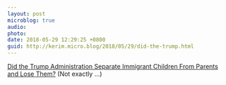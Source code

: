 ```yaml
---
layout: post
microblog: true
audio: 
photo: 
date: 2018-05-29 12:29:25 +0800
guid: http://kerim.micro.blog/2018/05/29/did-the-trump.html
---
```

[Did the Trump Administration Separate Immigrant Children From Parents and Lose Them?](http://www.nytimes.com/2018/05/28/us/trump-immigrant-children-lost.html) (Not exactly …)
